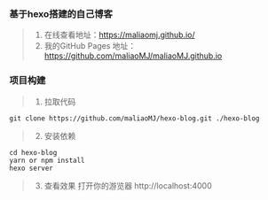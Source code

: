 ### 基于hexo搭建的自己博客
> 1. 在线查看地址：https://maliaomj.github.io/
> 2. 我的GitHub Pages 地址：https://github.com/maliaoMJ/maliaoMJ.github.io
### 项目构建
> 1. 拉取代码

``` shell
git clone https://github.com/maliaoMJ/hexo-blog.git ./hexo-blog

```

> 2. 安装依赖
```shell
cd hexo-blog
yarn or npm install
hexo server
```
> 3. 查看效果
打开你的游览器 http://localhost:4000
